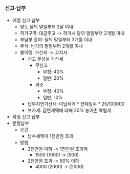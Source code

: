 ### 신고·납부
- 예정 신고·납부
    - 양도 달의 말일부터 2달 이내
    - 허가구역: 대금주고 -> 허가시 달의 말일부터 2개월 이내
    - 부담부 증여: 달의 말일부터 3개월 이내
    - 주식: 반기의 말일부터 2개월 이내
    - 불이행: 가산세 -> 고지서
        - 신고 불성실 가산세
            - 무신고
                - 부정: 40%
                - 일반: 20%
            - 과소
                - 부정: 40%
                - 일반: 10%
        - 납부지연가산세: 미납세액 * 연체일수 * 25/100000
        - 부가세: 감면세액에 대해 20% 농어촌 특별세
- 확정 신고·납부
- 분할납부
    - 요건
        - 납수세액이 1천만원 초과
    - 방법
        - 2천만원 이하 -> 1천만원 초과액
            - 1500 (1000) -> (500)
        - 2천만원 초과 -> 50% 이하
            - 4000 (2000) -> (2000)